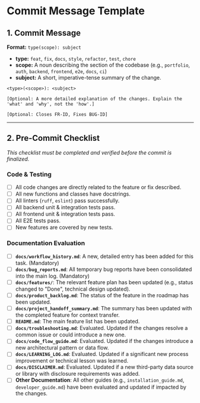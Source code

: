 # Commit Message Template

## 1. Commit Message

**Format:** `type(scope): subject`

*   **type:** `feat`, `fix`, `docs`, `style`, `refactor`, `test`, `chore`
*   **scope:** A noun describing the section of the codebase (e.g., `portfolio`, `auth`, `backend`, `frontend`, `e2e`, `docs`, `ci`)
*   **subject:** A short, imperative-tense summary of the change.

```
<type>(<scope>): <subject>

[Optional: A more detailed explanation of the changes. Explain the 'what' and 'why', not the 'how'.]

[Optional: Closes FR-ID, Fixes BUG-ID]
```

---

## 2. Pre-Commit Checklist

*This checklist must be completed and verified before the commit is finalized.*

### Code & Testing
- [ ] All code changes are directly related to the feature or fix described.
- [ ] All new functions and classes have docstrings.
- [ ] All linters (`ruff`, `eslint`) pass successfully.
- [ ] All backend unit & integration tests pass.
- [ ] All frontend unit & integration tests pass.
- [ ] All E2E tests pass.
- [ ] New features are covered by new tests.

### Documentation Evaluation
- [ ] **`docs/workflow_history.md`**: A new, detailed entry has been added for this task. (Mandatory)
- [ ] **`docs/bug_reports.md`**: All temporary bug reports have been consolidated into the main log. (Mandatory)
- [ ] **`docs/features/`**: The relevant feature plan has been updated (e.g., status changed to "Done", technical design updated).
- [ ] **`docs/product_backlog.md`**: The status of the feature in the roadmap has been updated.
- [ ] **`docs/project_handoff_summary.md`**: The summary has been updated with the completed feature for context transfer.
- [ ] **`README.md`**: The main feature list has been updated.
- [ ] **`docs/troubleshooting.md`**: Evaluated. Updated if the changes resolve a common issue or could introduce a new one.
- [ ] **`docs/code_flow_guide.md`**: Evaluated. Updated if the changes introduce a new architectural pattern or data flow.
- [ ] **`docs/LEARNING_LOG.md`**: Evaluated. Updated if a significant new process improvement or technical lesson was learned.
- [ ] **`docs/DISCLAIMER.md`**: Evaluated. Updated if a new third-party data source or library with disclosure requirements was added.
- [ ] **Other Documentation**: All other guides (e.g., `installation_guide.md`, `developer_guide.md`) have been evaluated and updated if impacted by the changes.